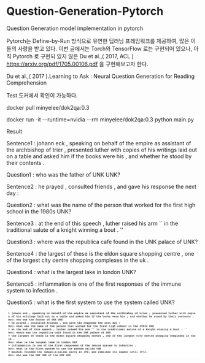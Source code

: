 # Question-Generation-Pytorch
Question Generation model implementation in pytorch

Pytorch는 Define-by-Run 방식으로 유연한 딥러닝 프레임워크를 제공하여, 많은 이들의 사랑을 받고 있다. 이번 글에서는 Torch와 TensorFlow 로는 구현되어 있으나, 아직 Pytorch 로 구현되 있지 않은 Du et al.,( 2017, ACL ) <https://arxiv.org/pdf/1705.00106.pdf> 을 구현해보고자 한다.

Du et al.,( 2017 ).Learning to Ask : Neural Question Generation for Reading Comprehension

Test
도커에서 확인이 가능하다.

docker pull minyelee/dok2qa:0.3

docker run -it --runtime=nvidia --rm minyelee/dok2qa:0.3 python main.py

Result

Sentence1 : johann eck , speaking on behalf of the empire as assistant of the archbishop of trier , presented luther with copies of his writings laid out on a table and asked him if the books were his , and whether he stood by their contents . 

Question1 : who was the father of UNK UNK?

Sentence2 : he prayed , consulted friends , and gave his response the next day : 

Question2 : what was the name of the person that worked for the first high school in the 1980s UNK?

Sentence3 : at the end of this speech , luther raised his arm `` in the traditional salute of a knight winning a bout . ''

Question3 : where was the republica cafe found in the UNK palace of UNK?

Sentence4 : the largest of these is the eldon square shopping centre , one of the largest city centre shopping complexes in the uk .

Question4 : what is the largest lake in london UNK?

Sentence5 : inflammation is one of the first responses of the immune system to infection .

Question5 : what is the first system to use the system called UNK?

![Screenshot](result.png)
